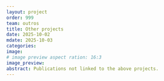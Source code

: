 ```yaml
---
layout: project
order: 999
team: outros
title: Other projects
date: 2025-10-02
mdate: 2025-10-03
categories: 
image: 
# image preview aspect ration: 16:3
image_preview: 
abstract: Publications not linked to the above projects.
---
```

